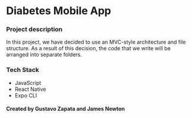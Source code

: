 # Diabetes Mobile App

### Project description
In this project, we have decided to use an MVC-style architecture and file structure. As a result of this decision, the code that we write will be arranged into separate folders.

### Tech Stack
- JavaScript
- React Native
- Expo CLI

#### Created by Gustavo Zapata and James Newton